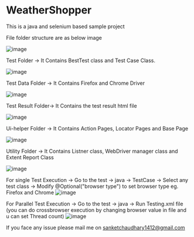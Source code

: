 # WeatherShopper 

This is a java and selenium based sample project

File folder structure are as below image 

![image](https://user-images.githubusercontent.com/64305836/146672604-68df167e-3b24-4211-9caa-d091ea36e348.png)

Test Folder -> It Contains BestTest class and Test Case Class.

![image](https://user-images.githubusercontent.com/64305836/146672667-0ff77d3c-b05f-4963-9f05-7f50d1242e61.png)

Test Data Folder -> It Contains Firefox and Chrome Driver

![image](https://user-images.githubusercontent.com/64305836/146672681-c6f896ab-b4f4-4bb8-b5e3-dac8c4d44650.png)

Test Result Folder-> It Contains the test result html file

![image](https://user-images.githubusercontent.com/64305836/146672710-acdd32ac-8977-4b99-8b4b-c81819647e61.png)

Ui-helper Folder -> It Contains Action Pages, Locator Pages and Base Page

![image](https://user-images.githubusercontent.com/64305836/146672745-bc5f713d-a645-41ea-9c0d-6737f356b54e.png)

Utility Folder -> It Contains Listner class, WebDriver manager class and Extent Report Class

![image](https://user-images.githubusercontent.com/64305836/146672783-6d974f07-603b-47b6-8c13-532bdfc08433.png)


For single Test Execution -> Go to the test -> java -> TestCase -> Select any test class -> Modify @Optional("browser type") to set browser type eg. Firefox and Chrome
![image](https://user-images.githubusercontent.com/64305836/146672852-30b4c045-8fda-43c2-a893-ced0cdaf900b.png)

For Parallel Test Execution -> Go to the test -> java -> Run Testing.xml file (you can do crossbrowser execution by changing browser value in file and u can set Thread count)
![image](https://user-images.githubusercontent.com/64305836/146672962-9dbed623-a75e-45eb-95eb-76167e0e609a.png)


If you face any issue please mail me on sanketchaudhary1412@gmail.com

